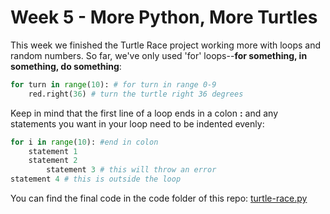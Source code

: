 # Week 5 - More Python, More Turtles

This week we finished the Turtle Race project working more with loops and random numbers.  So far, we've only used 'for' loops--**for something, in something, do something**:

``` python
for turn in range(10): # for turn in range 0-9
    red.right(36) # turn the turtle right 36 degrees
```
Keep in mind that the first line of a loop ends in a colon **:** and any statements you want in your loop need to be indented evenly:
```python
for i in range(10): #end in colon
    statement 1
    statement 2
        statement 3 # this will throw an error
statement 4 # this is outside the loop
```
You can find the final code in the code folder of this repo: [turtle-race.py](../code/python/turtle-race.py)